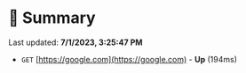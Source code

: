 # 📖 Summary
Last updated: **7/1/2023, 3:25:47 PM**

- `GET` [https://google.com](https://google.com) - **Up** (194ms)
